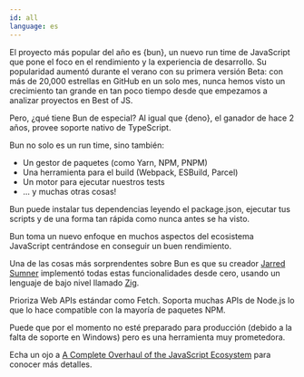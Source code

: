 ```yaml
---
id: all
language: es
---
```


El proyecto más popular del año es {bun}, un nuevo run time de JavaScript que pone el foco en el rendimiento y la experiencia de desarrollo. Su popularidad aumentó durante el verano con su primera versión Beta: con más de 20,000 estrellas en GitHub en un solo mes, nunca hemos visto un crecimiento tan grande en tan poco tiempo desde que empezamos a analizar proyectos en Best of JS. 

Pero, ¿qué tiene Bun de especial? Al igual que {deno}, el ganador de hace 2 años, provee soporte nativo de TypeScript.  

Bun no solo es un run time, sino también:

- Un gestor de paquetes (como Yarn, NPM, PNPM)
- Una herramienta para el build (Webpack, ESBuild, Parcel)
- Un motor para ejecutar nuestros tests
- ... y muchas otras cosas!

Bun puede instalar tus dependencias leyendo el package.json, ejecutar tus scripts y de una forma tan rápida como nunca antes se ha visto. 

Bun toma un nuevo enfoque en muchos aspectos del ecosistema JavaScript centrándose en conseguir un buen rendimiento.

Una de las cosas más sorprendentes sobre Bun es que su creador [Jarred Sumner](https://twitter.com/jarredsumner) implementó todas estas funcionalidades desde cero, usando un lenguaje de bajo nivel llamado [Zig](https:://ziglang.org).

Prioriza Web APIs estándar como Fetch. Soporta muchas APIs de Node.js lo que lo hace compatible con la mayoría de paquetes NPM. 

Puede que por el momento no esté preparado para producción (debido a la falta de soporte en Windows) pero es una herramienta muy prometedora.

Echa un ojo a [A Complete Overhaul of the JavaScript Ecosystem](https://www.lunasec.io/docs/blog/bun-first-look/) para conocer más detalles.


